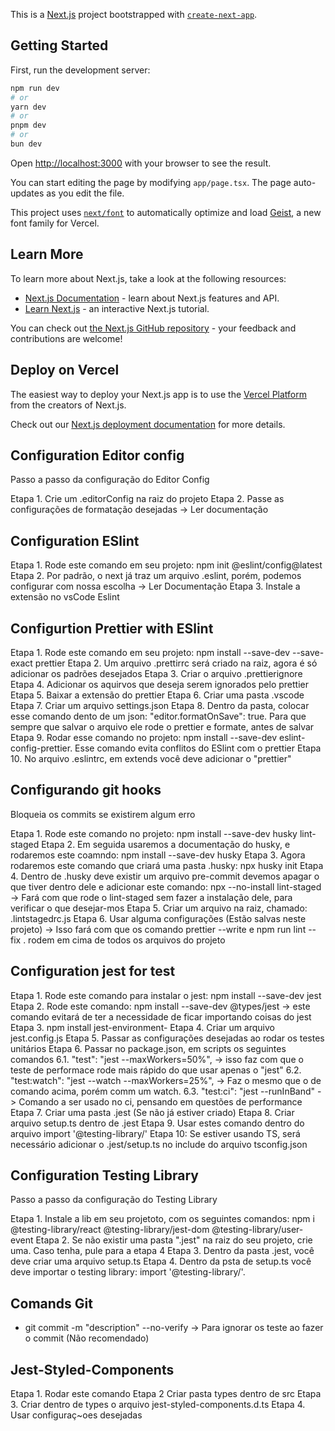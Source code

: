 This is a [Next.js](https://nextjs.org) project bootstrapped with [`create-next-app`](https://nextjs.org/docs/app/api-reference/cli/create-next-app).

## Getting Started

First, run the development server:

```bash
npm run dev
# or
yarn dev
# or
pnpm dev
# or
bun dev
```

Open [http://localhost:3000](http://localhost:3000) with your browser to see the result.

You can start editing the page by modifying `app/page.tsx`. The page auto-updates as you edit the file.

This project uses [`next/font`](https://nextjs.org/docs/app/building-your-application/optimizing/fonts) to automatically optimize and load [Geist](https://vercel.com/font), a new font family for Vercel.

## Learn More

To learn more about Next.js, take a look at the following resources:

- [Next.js Documentation](https://nextjs.org/docs) - learn about Next.js features and API.
- [Learn Next.js](https://nextjs.org/learn) - an interactive Next.js tutorial.

You can check out [the Next.js GitHub repository](https://github.com/vercel/next.js) - your feedback and contributions are welcome!

## Deploy on Vercel

The easiest way to deploy your Next.js app is to use the [Vercel Platform](https://vercel.com/new?utm_medium=default-template&filter=next.js&utm_source=create-next-app&utm_campaign=create-next-app-readme) from the creators of Next.js.

Check out our [Next.js deployment documentation](https://nextjs.org/docs/app/building-your-application/deploying) for more details.

## Configuration Editor config

<!-- Documentation: https://editorconfig.org -->

Passo a passo da configuração do Editor Config

Etapa 1. Crie um .editorConfig na raiz do projeto
Etapa 2. Passe as configurações de formatação desejadas -> Ler documentação

## Configuration ESlint

<!-- Documentation: https://eslint.org -->

Etapa 1. Rode este comando em seu projeto: npm init @eslint/config@latest
Etapa 2. Por padrão, o next já traz um arquivo .eslint, porém, podemos configurar com nossa escolha -> Ler Documentação
Etapa 3. Instale a extensão no vsCode Eslint

## Configurtion Prettier with ESlint

<!-- Documentation: https://prettier.io -->

Etapa 1. Rode este comando em seu projeto: npm install --save-dev --save-exact prettier
Etapa 2. Um arquivo .prettirrc será criado na raiz, agora é só adicionar os padrões desejados
Etapa 3. Criar o arquivo .prettierignore
Etapa 4. Adicionar os aquirvos que deseja serem ignorados pelo prettier
Etapa 5. Baixar a extensão do prettier
Etapa 6. Criar uma pasta .vscode
Etapa 7. Criar um arquivo settings.json
Etapa 8. Dentro da pasta, colocar esse comando dento de um json: "editor.formatOnSave": true. Para que sempre que salvar o arquivo ele rode o prettier e formate, antes de salvar
Etapa 9. Rodar esse comando no projeto: npm install --save-dev eslint-config-prettier. Esse comando evita conflitos do ESlint com o prettier
Etapa 10. No arquivo .eslintrc, em extends você deve adicionar o "prettier"

## Configurando git hooks

<!-- Documentation (Prettier): https://prettier.io/docs/en/install.html#git-hooks -->
<!-- Documentation: (husky): https://typicode.github.io/husky/get-started.html -->

Bloqueia os commits se existirem algum erro

Etapa 1. Rode este comando no projeto: npm install --save-dev husky lint-staged
Etapa 2. Em seguida usaremos a documentação do husky, e rodaremos este coamndo: npm install --save-dev husky
Etapa 3. Agora rodaremos este comando que criará uma pasta .husky: npx husky init
Etapa 4. Dentro de .husky deve existir um arquivo pre-commit devemos apagar o que tiver dentro dele e adicionar este comando: npx --no-install lint-staged -> Fará com que rode o lint-staged sem fazer a instalação dele, para verificar o que desejar-mos
Etapa 5. Criar um arquivo na raiz, chamado: .lintstagedrc.js
Etapa 6. Usar alguma configurações (Estão salvas neste projeto) -> Isso fará com que os comando prettier --write e npm run lint --fix . rodem em cima de todos os arquivos do projeto

## Configuration jest for test

<!-- Documentation: https://jestjs.io/docs/getting-started -->

Etapa 1. Rode este comando para instalar o jest: npm install --save-dev jest
Etapa 2. Rode este comando: npm install --save-dev @types/jest -> este comando evitará de ter a necessidade de ficar importando coisas do jest
Etapa 3. npm install jest-environment-
Etapa 4. Criar um arquivo jest.config.js
Etapa 5. Passar as configurações desejadas ao rodar os testes unitários
Etapa 6. Passar no package.json, em scripts os seguintes comandos
6.1. "test": "jest --maxWorkers=50%", -> isso faz com que o teste de performace rode mais rápido do que usar apenas o "jest"
6.2. "test:watch": "jest --watch --maxWorkers=25%", -> Faz o mesmo que o de comando acima, porém comm um watch.
6.3. "test:ci": "jest --runInBand" -> Comando a ser usado no ci, pensando em questões de performance
Etapa 7. Criar uma pasta .jest (Se não já estiver criado)
Etapa 8. Criar arquivo setup.ts dentro de .jest
Etapa 9. Usar estes comando dentro do arquivo import '@testing-library/'
Etapa 10: Se estiver usando TS, será necessário adicionar o .jest/setup.ts no include do arquivo tsconfig.json

## Configuration Testing Library

<!-- Documentation: https://testing-library.com/docs/react-testing-library/example-intro -->

Passo a passo da configuração do Testing Library

Etapa 1. Instale a lib em seu projetoto, com os seguintes comandos: npm i @testing-library/react @testing-library/jest-dom @testing-library/user-event
Etapa 2. Se não existir uma pasta ".jest" na raiz do seu projeto, crie uma. Caso tenha, pule para a etapa 4
Etapa 3. Dentro da pasta .jest, você deve criar uma arquivo setup.ts
Etapa 4. Dentro da psta de setup.ts você deve importar o testing library: import '@testing-library/'.

## Comands Git

- git commit -m "description" --no-verify -> Para ignorar os teste ao fazer o commit (Não recomendado)

## Jest-Styled-Components

Etapa 1. Rodar este comando
Etapa 2 Criar pasta types dentro de src
Etapa 3. Criar dentro de types o arquivo jest-styled-components.d.ts
Etapa 4. Usar configuraç~oes desejadas
